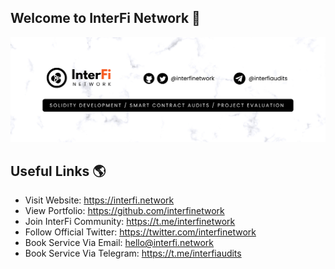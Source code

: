## Welcome to InterFi Network 👋

<img src="https://github.com/interfinetwork/interfinetwork/blob/main/GitHub_Banner.png" alt="InterFi Network">

## Useful Links 🌎
- Visit Website: https://interfi.network
- View Portfolio: https://github.com/interfinetwork
- Join InterFi Community: https://t.me/interfinetwork
- Follow Official Twitter: https://twitter.com/interfinetwork
- Book Service Via Email: hello@interfi.network
- Book Service Via Telegram: https://t.me/interfiaudits
